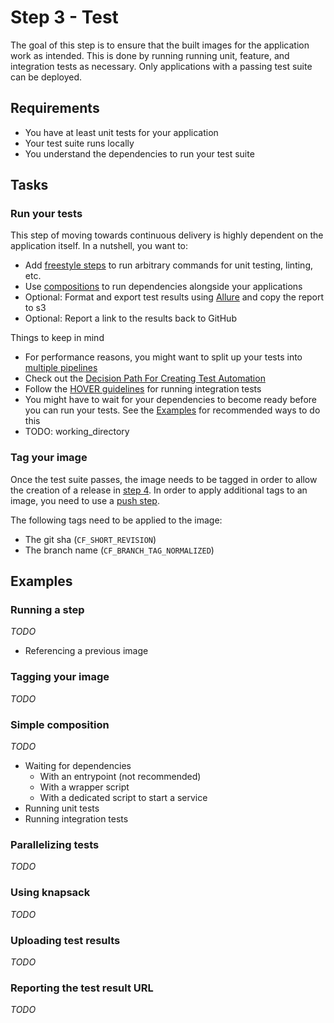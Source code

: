# Step 3 - Test
The goal of this step is to ensure that the built images for the application work as intended. This is done by running running unit, feature, and integration tests as necessary. Only applications with a passing test suite can be deployed.

## Requirements
* You have at least unit tests for your application
* Your test suite runs locally
* You understand the dependencies to run your test suite

## Tasks
### Run your tests
This step of moving towards continuous delivery is highly dependent on the application itself. In a nutshell, you want to:
* Add [freestyle steps](https://codefresh.io/docs/docs/codefresh-yaml/steps/freestyle/#dynamic-freestyle-steps) to run arbitrary commands for unit testing, linting, etc.
* Use [compositions](https://codefresh.io/docs/docs/codefresh-yaml/steps/composition/) to run dependencies alongside your applications
* Optional: Format and export test results using [Allure](https://docs.qameta.io/allure/) and copy the report to s3
* Optional: Report a link to the results back to GitHub

Things to keep in mind
* For performance reasons, you might want to split up your tests into [multiple pipelines](https://hoverinc.atlassian.net/wiki/spaces/EN/pages/931823743/Working+with+Multiple+Pipelines)
* Check out the [Decision Path For Creating Test Automation](https://hoverinc.atlassian.net/wiki/spaces/EN/pages/931758882/Decision+Path+For+Creating+Test+Automation+For+New+Features) 
* Follow the [HOVER guidelines](https://hoverinc.atlassian.net/wiki/spaces/EN/pages/919896413/Guide+to+Writing+Integration+Tests) for running integration tests
* You might have to wait for your dependencies to become ready before you can run your tests. See the [Examples](#examples) for recommended ways to do this
* TODO: working_directory

### Tag your image
Once the test suite passes, the image needs to be tagged in order to allow the creation of a release in [step 4](04_release). In order to apply additional tags to an image, you need to use a [push step](https://codefresh.io/docs/docs/codefresh-yaml/steps/push/).

The following tags need to be applied to the image:
* The git sha (`CF_SHORT_REVISION`)
* The branch name (`CF_BRANCH_TAG_NORMALIZED`)

## Examples
### Running a step
*TODO*

* Referencing a previous image

### Tagging your image
*TODO*

### Simple composition
*TODO*

* Waiting for dependencies
  * With an entrypoint (not recommended)
  * With a wrapper script
  * With a dedicated script to start a service
* Running unit tests
* Running integration tests

### Parallelizing tests
*TODO*

### Using knapsack
*TODO*

### Uploading test results
*TODO*

### Reporting the test result URL
*TODO*
